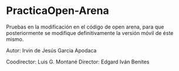 PracticaOpen-Arena
==================

Pruebas en la modificación en el código de open arena, para que posteriormente se modifique definitivamente la versión móvil de éste mismo.

Autor: Irvin de Jesús Garcia Apodaca

Coodirector: Luis G. Montané
Director: Edgard Iván Benites
